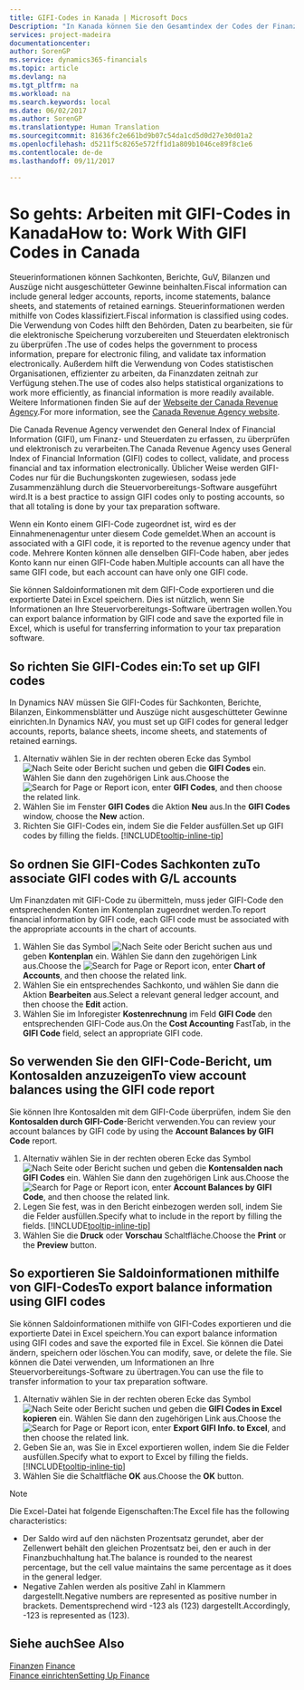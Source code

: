 ```yaml
---
title: GIFI-Codes in Kanada | Microsoft Docs
Description: "In Kanada können Sie den Gesamtindex der Codes der Finanzdaten (GIFI) einrichten und diese den Sachkonten zuweisen"
services: project-madeira
documentationcenter: 
author: SorenGP
ms.service: dynamics365-financials
ms.topic: article
ms.devlang: na
ms.tgt_pltfrm: na
ms.workload: na
ms.search.keywords: local
ms.date: 06/02/2017
ms.author: SorenGP
ms.translationtype: Human Translation
ms.sourcegitcommit: 81636fc2e661bd9b07c54da1cd5d0d27e30d01a2
ms.openlocfilehash: d5211f5c8265e572ff1d1a809b1046ce89f8c1e6
ms.contentlocale: de-de
ms.lasthandoff: 09/11/2017

---
```

# <a name="how-to-work-with-gifi-codes-in-canada"></a><span data-ttu-id="92c1c-103">So gehts: Arbeiten mit GIFI-Codes in Kanada</span><span class="sxs-lookup"><span data-stu-id="92c1c-103">How to: Work With GIFI Codes in Canada</span></span>
<span data-ttu-id="92c1c-104">Steuerinformationen können Sachkonten, Berichte, GuV, Bilanzen und Auszüge nicht ausgeschütteter Gewinne beinhalten.</span><span class="sxs-lookup"><span data-stu-id="92c1c-104">Fiscal information can include general ledger accounts, reports, income statements, balance sheets, and statements of retained earnings.</span></span> <span data-ttu-id="92c1c-105">Steuerinformationen werden mithilfe von Codes klassifiziert.</span><span class="sxs-lookup"><span data-stu-id="92c1c-105">Fiscal information is classified using codes.</span></span> <span data-ttu-id="92c1c-106">Die Verwendung von Codes hilft den Behörden, Daten zu bearbeiten, sie für die elektronische Speicherung vorzubereiten und Steuerdaten elektronisch zu überprüfen .</span><span class="sxs-lookup"><span data-stu-id="92c1c-106">The use of codes helps the government to process information, prepare for electronic filing, and validate tax information electronically.</span></span> <span data-ttu-id="92c1c-107">Außerdem hilft die Verwendung von Codes statistischen Organisationen, effizienter zu arbeiten, da Finanzdaten zeitnah zur Verfügung stehen.</span><span class="sxs-lookup"><span data-stu-id="92c1c-107">The use of codes also helps statistical organizations to work more efficiently, as financial information is more readily available.</span></span> <span data-ttu-id="92c1c-108">Weitere Informationen finden Sie auf der [Webseite der Canada Revenue Agency](http://www.cra-arc.gc.ca/).</span><span class="sxs-lookup"><span data-stu-id="92c1c-108">For more information, see the [Canada Revenue Agency website](http://www.cra-arc.gc.ca/).</span></span>

<span data-ttu-id="92c1c-109">Die Canada Revenue Agency verwendet den General Index of Financial Information (GIFI), um Finanz- und Steuerdaten zu erfassen, zu überprüfen und elektronisch zu verarbeiten.</span><span class="sxs-lookup"><span data-stu-id="92c1c-109">The Canada Revenue Agency uses General Index of Financial Information (GIFI) codes to collect, validate, and process financial and tax information electronically.</span></span> <span data-ttu-id="92c1c-110">Üblicher Weise werden GIFI-Codes nur für die Buchungskonten zugewiesen, sodass jede Zusammenzählung durch die Steuervorbereitungs-Software ausgeführt wird.</span><span class="sxs-lookup"><span data-stu-id="92c1c-110">It is a best practice to assign GIFI codes only to posting accounts, so that all totaling is done by your tax preparation software.</span></span>

<span data-ttu-id="92c1c-111">Wenn ein Konto einem GIFI-Code zugeordnet ist, wird es der Einnahmenenagentur unter diesem Code gemeldet.</span><span class="sxs-lookup"><span data-stu-id="92c1c-111">When an account is associated with a GIFI code, it is reported to the revenue agency under that code.</span></span> <span data-ttu-id="92c1c-112">Mehrere Konten können alle denselben GIFI-Code haben, aber jedes Konto kann nur einen GIFI-Code haben.</span><span class="sxs-lookup"><span data-stu-id="92c1c-112">Multiple accounts can all have the same GIFI code, but each account can have only one GIFI code.</span></span>

<span data-ttu-id="92c1c-113">Sie können Saldoinformationen mit dem GIFI-Code exportieren und die exportierte Datei in Excel speichern. Dies ist nützlich, wenn Sie Informationen an Ihre Steuervorbereitungs-Software übertragen wollen.</span><span class="sxs-lookup"><span data-stu-id="92c1c-113">You can export balance information by GIFI code and save the exported file in Excel, which is useful for transferring information to your tax preparation software.</span></span>

## <a name="to-set-up-gifi-codes"></a><span data-ttu-id="92c1c-114">So richten Sie GIFI-Codes ein:</span><span class="sxs-lookup"><span data-stu-id="92c1c-114">To set up GIFI codes</span></span>
<span data-ttu-id="92c1c-115">In Dynamics NAV müssen Sie GIFI-Codes für Sachkonten, Berichte, Bilanzen, Einkommensblätter und Auszüge nicht ausgeschütteter Gewinne einrichten.</span><span class="sxs-lookup"><span data-stu-id="92c1c-115">In Dynamics NAV, you must set up GIFI codes for general ledger accounts, reports, balance sheets, income sheets, and statements of retained earnings.</span></span>

1. <span data-ttu-id="92c1c-116">Alternativ wählen Sie in der rechten oberen Ecke das Symbol ![Nach Seite oder Bericht suchen](media/ui-search/search_small.png "Nach Seite oder Bericht suchen") und geben die **GIFI Codes** ein. Wählen Sie dann den zugehörigen Link aus.</span><span class="sxs-lookup"><span data-stu-id="92c1c-116">Choose the ![Search for Page or Report](media/ui-search/search_small.png "Search for Page or Report icon") icon, enter **GIFI Codes**, and then choose the related link.</span></span>
2. <span data-ttu-id="92c1c-117">Wählen Sie im Fenster **GIFI Codes** die Aktion **Neu** aus.</span><span class="sxs-lookup"><span data-stu-id="92c1c-117">In the **GIFI Codes** window, choose the **New** action.</span></span>
3. <span data-ttu-id="92c1c-118">Richten Sie GIFI-Codes ein, indem Sie die Felder ausfüllen.</span><span class="sxs-lookup"><span data-stu-id="92c1c-118">Set up GIFI codes by filling the fields.</span></span> [!INCLUDE[tooltip-inline-tip](includes/tooltip-inline-tip_md.md)]

## <a name="to-associate-gifi-codes-with-gl-accounts"></a><span data-ttu-id="92c1c-119">So ordnen Sie GIFI-Codes Sachkonten zu</span><span class="sxs-lookup"><span data-stu-id="92c1c-119">To associate GIFI codes with G/L accounts</span></span>
<span data-ttu-id="92c1c-120">Um Finanzdaten mit GIFI-Code zu übermitteln, muss jeder GIFI-Code den entsprechenden Konten im Kontenplan zugeordnet werden.</span><span class="sxs-lookup"><span data-stu-id="92c1c-120">To report financial information by GIFI code, each GIFI code must be associated with the appropriate accounts in the chart of accounts.</span></span>

1. <span data-ttu-id="92c1c-121">Wählen Sie das Symbol ![Nach Seite oder Bericht suchen](media/ui-search/search_small.png "Nach Seite oder Bericht suchen") aus und geben **Kontenplan** ein. Wählen Sie dann den zugehörigen Link aus.</span><span class="sxs-lookup"><span data-stu-id="92c1c-121">Choose the ![Search for Page or Report](media/ui-search/search_small.png "Search for Page or Report icon") icon, enter **Chart of Accounts**, and then choose the related link.</span></span>
2. <span data-ttu-id="92c1c-122">Wählen Sie ein entsprechendes Sachkonto, und wählen Sie dann die Aktion **Bearbeiten** aus.</span><span class="sxs-lookup"><span data-stu-id="92c1c-122">Select a relevant general ledger account, and then choose the **Edit** action.</span></span>
3. <span data-ttu-id="92c1c-123">Wählen Sie im Inforegister **Kostenrechnung** im Feld **GIFI Code** den entsprechenden GIFI-Code aus.</span><span class="sxs-lookup"><span data-stu-id="92c1c-123">On the **Cost Accounting** FastTab, in the **GIFI Code** field, select an appropriate GIFI code.</span></span>

## <a name="to-view-account-balances-using-the-gifi-code-report"></a><span data-ttu-id="92c1c-124">So verwenden Sie den GIFI-Code-Bericht, um Kontosalden anzuzeigen</span><span class="sxs-lookup"><span data-stu-id="92c1c-124">To view account balances using the GIFI code report</span></span>
<span data-ttu-id="92c1c-125">Sie können Ihre Kontosalden mit dem GIFI-Code überprüfen, indem Sie den **Kontosalden durch GIFI-Code**-Bericht verwenden.</span><span class="sxs-lookup"><span data-stu-id="92c1c-125">You can review your account balances by GIFI code by using the **Account Balances by GIFI Code** report.</span></span>

1. <span data-ttu-id="92c1c-126">Alternativ wählen Sie in der rechten oberen Ecke das Symbol ![Nach Seite oder Bericht suchen](media/ui-search/search_small.png "Nach Seite oder Bericht suchen") und geben die **Kontensalden nach GIFI Codes** ein. Wählen Sie dann den zugehörigen Link aus.</span><span class="sxs-lookup"><span data-stu-id="92c1c-126">Choose the ![Search for Page or Report](media/ui-search/search_small.png "Search for Page or Report icon") icon, enter **Account Balances by GIFI Code**, and then choose the related link.</span></span>
2. <span data-ttu-id="92c1c-127">Legen Sie fest, was in den Bericht einbezogen werden soll, indem Sie die Felder ausfüllen.</span><span class="sxs-lookup"><span data-stu-id="92c1c-127">Specify what to include in the report by filling the fields.</span></span> [!INCLUDE[tooltip-inline-tip](includes/tooltip-inline-tip_md.md)]
3. <span data-ttu-id="92c1c-128">Wählen Sie die **Druck** oder **Vorschau** Schaltfläche.</span><span class="sxs-lookup"><span data-stu-id="92c1c-128">Choose the **Print** or the **Preview** button.</span></span>

## <a name="to-export-balance-information-using-gifi-codes"></a><span data-ttu-id="92c1c-129">So exportieren Sie Saldoinformationen mithilfe von GIFI-Codes</span><span class="sxs-lookup"><span data-stu-id="92c1c-129">To export balance information using GIFI codes</span></span>
<span data-ttu-id="92c1c-130">Sie können Saldoinformationen mithilfe von GIFI-Codes exportieren und die exportierte Datei in Excel speichern.</span><span class="sxs-lookup"><span data-stu-id="92c1c-130">You can export balance information using GIFI codes and save the exported file in Excel.</span></span> <span data-ttu-id="92c1c-131">Sie können die Datei ändern, speichern oder löschen.</span><span class="sxs-lookup"><span data-stu-id="92c1c-131">You can modify, save, or delete the file.</span></span> <span data-ttu-id="92c1c-132">Sie können die Datei verwenden, um Informationen an Ihre Steuervorbereitungs-Software zu übertragen.</span><span class="sxs-lookup"><span data-stu-id="92c1c-132">You can use the file to transfer information to your tax preparation software.</span></span>

1. <span data-ttu-id="92c1c-133">Alternativ wählen Sie in der rechten oberen Ecke das Symbol ![Nach Seite oder Bericht suchen](media/ui-search/search_small.png "Nach Seite oder Bericht suchen") und geben die **GIFI Codes in Excel kopieren** ein. Wählen Sie dann den zugehörigen Link aus.</span><span class="sxs-lookup"><span data-stu-id="92c1c-133">Choose the ![Search for Page or Report](media/ui-search/search_small.png "Search for Page or Report icon") icon, enter **Export GIFI Info. to Excel**, and then choose the related link.</span></span>
2. <span data-ttu-id="92c1c-134">Geben Sie an, was Sie in Excel exportieren wollen, indem Sie die Felder ausfüllen.</span><span class="sxs-lookup"><span data-stu-id="92c1c-134">Specify what to export to Excel by filling the fields.</span></span> [!INCLUDE[tooltip-inline-tip](includes/tooltip-inline-tip_md.md)]
3. <span data-ttu-id="92c1c-135">Wählen Sie die Schaltfläche **OK** aus.</span><span class="sxs-lookup"><span data-stu-id="92c1c-135">Choose the **OK** button.</span></span>

> [!NOTE]  
>   <span data-ttu-id="92c1c-136">Die Excel-Datei hat folgende Eigenschaften:</span><span class="sxs-lookup"><span data-stu-id="92c1c-136">The Excel file has the following characteristics:</span></span>

* <span data-ttu-id="92c1c-137">Der Saldo wird auf den nächsten Prozentsatz gerundet, aber der Zellenwert behält den gleichen Prozentsatz bei, den er auch in der Finanzbuchhaltung hat.</span><span class="sxs-lookup"><span data-stu-id="92c1c-137">The balance is rounded to the nearest percentage, but the cell value maintains the same percentage as it does in the general ledger.</span></span>
* <span data-ttu-id="92c1c-138">Negative Zahlen werden als positive Zahl in Klammern dargestellt.</span><span class="sxs-lookup"><span data-stu-id="92c1c-138">Negative numbers are represented as positive number in brackets.</span></span> <span data-ttu-id="92c1c-139">Dementsprechend wird -123 als (123) dargestellt.</span><span class="sxs-lookup"><span data-stu-id="92c1c-139">Accordingly, -123 is represented as (123).</span></span>

## <a name="see-also"></a><span data-ttu-id="92c1c-140">Siehe auch</span><span class="sxs-lookup"><span data-stu-id="92c1c-140">See Also</span></span>
<span data-ttu-id="92c1c-141">[Finanzen](finance.md) </span><span class="sxs-lookup"><span data-stu-id="92c1c-141">[Finance](finance.md) </span></span>  
[<span data-ttu-id="92c1c-142">Finance einrichten</span><span class="sxs-lookup"><span data-stu-id="92c1c-142">Setting Up Finance</span></span>](finance-setup-finance.md)

